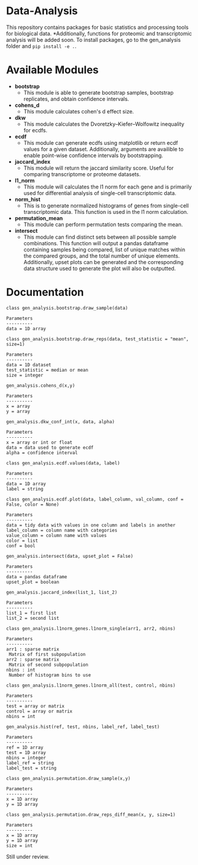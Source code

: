 # Data-Analysis
This repository contains packages for basic statistics and processing tools for biological data. *Additionally, functions for proteomic and transcriptomic analysis will be added soon.
To install packages, go to the gen_analysis folder and `pip install -e .`.

# Available Modules 
- **bootstrap**
  * This module is able to generate bootstrap samples, bootstrap replicates, and obtain confidence intervals.
- **cohens_d**
  * This module calculates cohen's d effect size.
- **dkw**
  * This module calculates the Dvoretzky–Kiefer–Wolfowitz inequality for ecdfs.
- **ecdf**
  * This module can generate ecdfs using matplotlib or return ecdf values for a given dataset. Additionally, arguments are        availible to enable point-wise confidence intervals by bootstrapping.
- **jaccard_index**
  * This module will return the jaccard similarity score. Useful for comparing transcriptome or proteome datasets.
- **l1_norm**
  * This module will calculates the l1 norm for each gene and is primarily used for differential analysis of single-cell          transcriptomic data. 
- **norm_hist**
  * This is to generate normalized histograms of genes from single-cell transcriptomic data. This function is used in the l1      norm calculation.
- **permutation_mean**
  * This module can perform permutation tests comparing the mean. 
- **intersect**
  * This module can find distinct sets between all possible sample combinations. This function will output a pandas dataframe containing samples being compared, list of unique matches within the compared groups, and the total number of unique elements. Additionally, upset plots can be generated and the corresponding data structure used to generate the plot will also be outputted.
  
 # Documentation
 ```
 class gen_analysis.bootstrap.draw_sample(data)
 
 Parameters
 ----------
 data = 1D array
 ```
 ```
 class gen_analysis.bootstrap.draw_reps(data, test_statistic = "mean", size=1)
 
Parameters
----------
data = 1D dataset
test_statistic = median or mean
size = integer
 ``` 
  ```
gen_analysis.cohens_d(x,y)
 
Parameters
----------
x = array
y = array
 ``` 
```
gen_analysis.dkw_conf_int(x, data, alpha)
 
Parameters
----------
x = array or int or float
data = data used to generate ecdf
alpha = confidence interval
 ``` 
 ```
class gen_analysis.ecdf.values(data, label)
 
Parameters
----------
data = 1D array
label = string
 ``` 
 ```
class gen_analysis.ecdf.plot(data, label_column, val_column, conf = False, color = None)
 
Parameters
----------
data = tidy data with values in one column and labels in another
label_column = column name with categories
value_column = column name with values
color = list
conf = bool
 ``` 
 ```
gen_analysis.intersect(data, upset_plot = False)
 
Parameters
----------
data = pandas dataframe
upset_plot = boolean
 ``` 
 ```
gen_analysis.jaccard_index(list_1, list_2)
 
Parameters
----------
list_1 = first list
list_2 = second list
 ``` 
 ```
class gen_analysis.l1norm_genes.l1norm_single(arr1, arr2, nbins)
 
Parameters
----------
arr1 : sparse matrix
  Matrix of first subpopulation
arr2 : sparse matrix
  Matrix of second subpopulation
nbins : int
  Number of histogram bins to use
 ``` 
 ```
class gen_analysis.l1norm_genes.l1norm_all(test, control, nbins)
 
Parameters
----------
test = array or matrix
control = array or matrix
nbins = int
 ``` 
 ```
gen_analysis.hist(ref, test, nbins, label_ref, label_test)
 
Parameters
----------
ref = 1D array
test = 1D array
nbins = integer
label_ref = string
label_test = string
 ```
 ```
class gen_analysis.permutation.draw_sample(x,y)
 
Parameters
----------
x = 1D array
y = 1D array
 ```
 ```
class gen_analysis.permutation.draw_reps_diff_mean(x, y, size=1)
 
Parameters
----------
 x = 1D array
 y = 1D array
 size = int
 ```
Still under review. 
